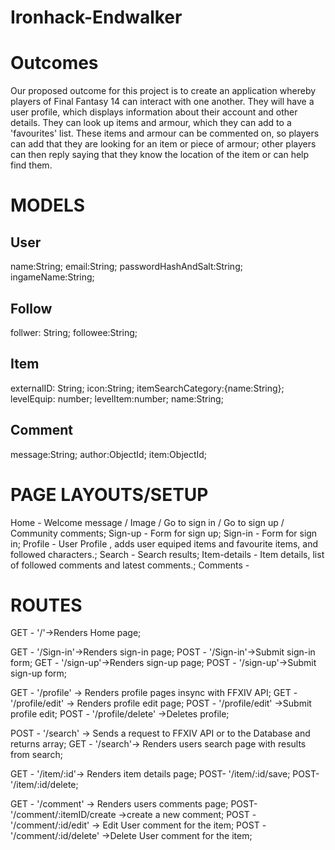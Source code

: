 # Ironhack-Endwalker

# Outcomes

Our proposed outcome for this project is to create an application whereby players of Final Fantasy 14 can interact with one another. They will have a user profile, which displays information about their account and other details. They can look up items and armour, which they can add to a 'favourites' list. These items and armour can be commented on, so players can add that they are looking for an item or piece of armour; other players can then reply saying that they know the location of the item or can help find them.

# MODELS

## User

name:String;
email:String;
passwordHashAndSalt:String;
ingameName:String;

## Follow

follwer: String;
followee:String;

## Item

externalID: String;
icon:String;
itemSearchCategory:{name:String};
levelEquip: number;
levelItem:number;
name:String;

## Comment

message:String;
author:ObjectId;
item:ObjectId;

# PAGE LAYOUTS/SETUP

Home - Welcome message / Image / Go to sign in / Go to sign up / Community comments;
Sign-up - Form for sign up;
Sign-in - Form for sign in;
Profile - User Profile , adds user equiped items and favourite items, and followed characters.;
Search - Search results;
Item-details - Item details, list of followed comments and latest comments.;
Comments -

# ROUTES

GET - '/'->Renders Home page;

GET - '/Sign-in'->Renders sign-in page;
POST - '/Sign-in'->Submit sign-in form;
GET - '/sign-up'->Renders sign-up page;
POST - '/sign-up'->Submit sign-up form;

GET - '/profile' -> Renders profile pages insync with FFXIV API;
GET - '/profile/edit' -> Renders profile edit page;
POST - '/profile/edit' ->Submit profile edit;
POST - '/profile/delete' ->Deletes profile;

POST - '/search' -> Sends a request to FFXIV API or to the Database and returns array;
GET - '/search'-> Renders users search page with results from search;

GET - '/item/:id'-> Renders item details page;
POST- '/item/:id/save;
POST- '/item/:id/delete;

GET - '/comment' -> Renders users comments page;
POST- '/comment/:itemID/create ->create a new comment;
POST - '/comment/:id/edit' -> Edit User comment for the item;
POST - '/comment/:id/delete' ->Delete User comment for the item;
